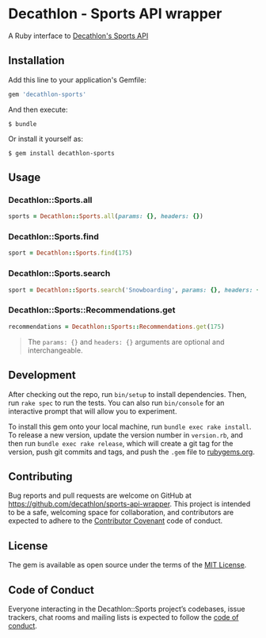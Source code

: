 # Decathlon - Sports API wrapper

A Ruby interface to [Decathlon's Sports API](https://developers.decathlon.com/sports)

## Installation

Add this line to your application's Gemfile:

```ruby
gem 'decathlon-sports'
```

And then execute:

    $ bundle

Or install it yourself as:

    $ gem install decathlon-sports

## Usage

### Decathlon::Sports.all
```ruby
sports = Decathlon::Sports.all(params: {}, headers: {})
```

### Decathlon::Sports.find
```ruby
sport = Decathlon::Sports.find(175)
```

### Decathlon::Sports.search
```ruby
sport = Decathlon::Sports.search('Snowboarding', params: {}, headers: {})
```

### Decathlon::Sports::Recommendations.get
```ruby
recommendations = Decathlon::Sports::Recommendations.get(175)
```

> The `params: {}` and `headers: {}` arguments are optional and interchangeable.

## Development

After checking out the repo, run `bin/setup` to install dependencies. Then, run `rake spec` to run the tests. You can also run `bin/console` for an interactive prompt that will allow you to experiment.

To install this gem onto your local machine, run `bundle exec rake install`. To release a new version, update the version number in `version.rb`, and then run `bundle exec rake release`, which will create a git tag for the version, push git commits and tags, and push the `.gem` file to [rubygems.org](https://rubygems.org).

## Contributing

Bug reports and pull requests are welcome on GitHub at https://github.com/decathlon/sports-api-wrapper. This project is intended to be a safe, welcoming space for collaboration, and contributors are expected to adhere to the [Contributor Covenant](http://contributor-covenant.org) code of conduct.

## License

The gem is available as open source under the terms of the [MIT License](https://opensource.org/licenses/MIT).

## Code of Conduct

Everyone interacting in the Decathlon::Sports project’s codebases, issue trackers, chat rooms and mailing lists is expected to follow the [code of conduct](https://github.com/decathlon/sports-api-wrapper/blob/master/CODE_OF_CONDUCT.md).
